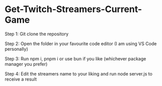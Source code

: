 ﻿# Get-Twitch-Streamers-Current-Game

Step 1: Git clone the repository

Step 2: Open the folder in your favourite code editor (I am using VS Code personally)

Step 3: Run npm i, pnpm i or use bun if you like (whichever package manager you prefer)

Step 4: Edit the streamers name to your liking and run node server.js to receive a result
